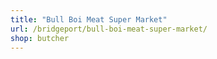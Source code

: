 ```yaml
---
title: "Bull Boi Meat Super Market"
url: /bridgeport/bull-boi-meat-super-market/
shop: butcher
---
```

